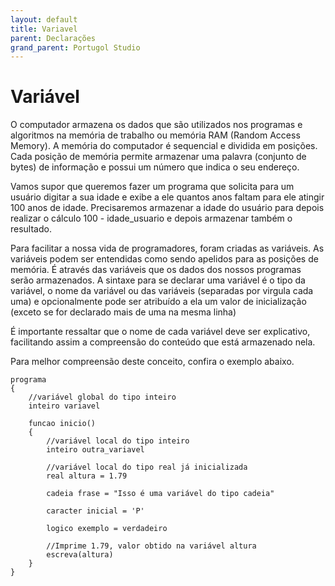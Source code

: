 ```yaml
---
layout: default
title: Variavel
parent: Declarações
grand_parent: Portugol Studio
---
```


# Variável

O computador armazena os dados que são utilizados nos programas e algoritmos na memória de trabalho ou memória RAM (Random Access Memory). A memória do computador é sequencial e dividida em posições. Cada posição de memória permite armazenar uma palavra (conjunto de bytes) de informação e possui um número que indica o seu endereço.

Vamos supor que queremos fazer um programa que solicita para um usuário digitar a sua idade e exibe a ele quantos anos faltam para ele atingir 100 anos de idade. Precisaremos armazenar a idade do usuário para depois realizar o cálculo 100 - idade\_usuario e depois armazenar também o resultado.

Para facilitar a nossa vida de programadores, foram criadas as variáveis. As variáveis podem ser entendidas como sendo apelidos para as posições de memória. É através das variáveis que os dados dos nossos programas serão armazenados. A sintaxe para se declarar uma variável é o tipo da variável, o nome da variável ou das variáveis (separadas por virgula cada uma) e opcionalmente pode ser atribuído a ela um valor de inicialização (exceto se for declarado mais de uma na mesma linha)

É importante ressaltar que o nome de cada variável deve ser explicativo, facilitando assim a compreensão do conteúdo que está armazenado nela.

Para melhor compreensão deste conceito, confira o exemplo abaixo.

```
programa
{
    //variável global do tipo inteiro
    inteiro variavel
	
    funcao inicio()
    {
        //variável local do tipo inteiro
        inteiro outra_variavel 

        //variável local do tipo real já inicializada
        real altura = 1.79

        cadeia frase = "Isso é uma variável do tipo cadeia"

        caracter inicial = 'P'

        logico exemplo = verdadeiro

        //Imprime 1.79, valor obtido na variável altura
        escreva(altura)
    }
}

```

